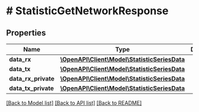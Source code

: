 # # StatisticGetNetworkResponse

## Properties

Name | Type | Description | Notes
------------ | ------------- | ------------- | -------------
**data_rx** | [**\OpenAPI\Client\Model\StatisticSeriesData**](StatisticSeriesData.md) |  | [optional]
**data_tx** | [**\OpenAPI\Client\Model\StatisticSeriesData**](StatisticSeriesData.md) |  | [optional]
**data_rx_private** | [**\OpenAPI\Client\Model\StatisticSeriesData**](StatisticSeriesData.md) |  | [optional]
**data_tx_private** | [**\OpenAPI\Client\Model\StatisticSeriesData**](StatisticSeriesData.md) |  | [optional]

[[Back to Model list]](../../README.md#models) [[Back to API list]](../../README.md#endpoints) [[Back to README]](../../README.md)
